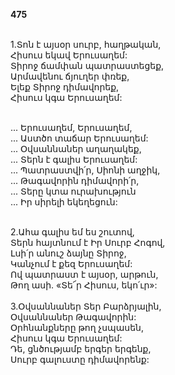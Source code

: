 **475**

\
1.Տոն է այսօր սուրբ, հաղթական,\
Հիսուս եկավ Երուսաղեմ:\
Տիրոջ ճամփան պատրաստեցեք,\
Արմավենու ճյուղեր փռեք,\
Ելեք Տիրոջ դիմավորեք,\
Հիսուս կգա Երուսաղեմ:

\
 ... Երուսաղեմ, Երուսաղեմ,\
 ... Աստծո տաճար Երուսաղեմ:\
 ... Օվսաննաներ աղաղակեք,\
 ... Տերն է գալիս Երուսաղեմ:\
 ... Պատրաստվի՛ր, Սիոնի աղջիկ,\
 ... Թագավորին դիմավորի՛ր,\
 ... Տերը կտա ուրախություն\
 ... Իր սիրելի եկեղեցուն:

\
2.Ահա գալիս եմ ես շուտով,\
Տերն հայտնում է Իր Սուրբ Հոգով,\
Լսի՛ր անուշ ձայնը Տիրոջ,\
Կանչում է քեզ Երուսաղեմ:\
Ով պատրաստ է այսօր, արթուն,\
Թող ասի. «Տե՜ր Հիսուս, եկո՛ւր»:\
\
3.Օվսաննաներ Տեր Բարձրյալին,\
Օվսաննաներ Թագավորին:\
Օրհնանքները թող չսպասեն,\
Հիսուս կգա Երուսաղեմ:\
Դե, ցնծությամբ երգեր երգենք,\
Սուրբ գալուստը դիմավորենք:

